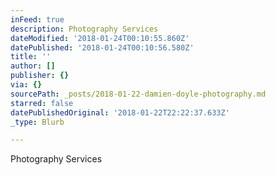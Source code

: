 ```yaml
---
inFeed: true
description: Photography Services
dateModified: '2018-01-24T00:10:55.860Z'
datePublished: '2018-01-24T00:10:56.580Z'
title: ''
author: []
publisher: {}
via: {}
sourcePath: _posts/2018-01-22-damien-doyle-photography.md
starred: false
datePublishedOriginal: '2018-01-22T22:22:37.633Z'
_type: Blurb

---
```

Photography Services